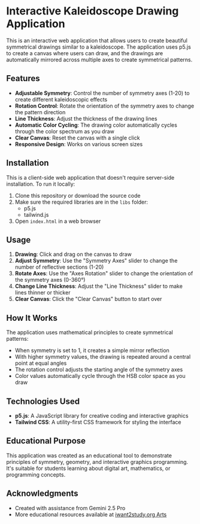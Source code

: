 # Interactive Kaleidoscope Drawing Application

This is an interactive web application that allows users to create beautiful symmetrical drawings similar to a kaleidoscope. The application uses p5.js to create a canvas where users can draw, and the drawings are automatically mirrored across multiple axes to create symmetrical patterns.

## Features

- **Adjustable Symmetry**: Control the number of symmetry axes (1-20) to create different kaleidoscopic effects
- **Rotation Control**: Rotate the orientation of the symmetry axes to change the pattern direction
- **Line Thickness**: Adjust the thickness of the drawing lines
- **Automatic Color Cycling**: The drawing color automatically cycles through the color spectrum as you draw
- **Clear Canvas**: Reset the canvas with a single click
- **Responsive Design**: Works on various screen sizes

## Installation

This is a client-side web application that doesn't require server-side installation. To run it locally:

1. Clone this repository or download the source code
2. Make sure the required libraries are in the `libs` folder:
   - p5.js
   - tailwind.js
3. Open `index.html` in a web browser

## Usage

1. **Drawing**: Click and drag on the canvas to draw
2. **Adjust Symmetry**: Use the "Symmetry Axes" slider to change the number of reflective sections (1-20)
3. **Rotate Axes**: Use the "Axes Rotation" slider to change the orientation of the symmetry axes (0-360°)
4. **Change Line Thickness**: Adjust the "Line Thickness" slider to make lines thinner or thicker
5. **Clear Canvas**: Click the "Clear Canvas" button to start over

## How It Works

The application uses mathematical principles to create symmetrical patterns:

- When symmetry is set to 1, it creates a simple mirror reflection
- With higher symmetry values, the drawing is repeated around a central point at equal angles
- The rotation control adjusts the starting angle of the symmetry axes
- Color values automatically cycle through the HSB color space as you draw

## Technologies Used

- **p5.js**: A JavaScript library for creative coding and interactive graphics
- **Tailwind CSS**: A utility-first CSS framework for styling the interface

## Educational Purpose

This application was created as an educational tool to demonstrate principles of symmetry, geometry, and interactive graphics programming. It's suitable for students learning about digital art, mathematics, or programming concepts.

## Acknowledgments

- Created with assistance from Gemini 2.5 Pro
- More educational resources available at [iwant2study.org Arts](https://sg.iwant2study.org/ospsg/index.php/interactive-resources/arts)